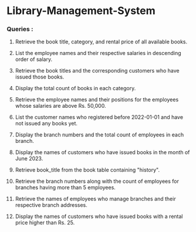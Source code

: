 # Library-Management-System

   ### Queries :

1. Retrieve the book title, category, and rental price of all available books.

2. List the employee names and their respective salaries in descending order of salary.

3. Retrieve the book titles and the corresponding customers who have issued those books.

4. Display the total count of books in each category.

5. Retrieve the employee names and their positions for the employees whose salaries are above Rs. 50,000.

6. List the customer names who registered before 2022-01-01 and have not issued any books yet.

7. Display the branch numbers and the total count of employees in each branch.

8. Display the names of customers who have issued books in the month of June 2023.

9. Retrieve book_title from the book table containing "history".

10. Retrieve the branch numbers along with the count of employees for branches having more than 5 employees.

11. Retrieve the names of employees who manage branches and their respective branch addresses.

12. Display the names of customers who have issued books with a rental price higher than Rs. 25.
